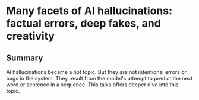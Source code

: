 # Many facets of AI hallucinations: factual errors, deep fakes, and creativity

## Summary

AI hallucinations became a hot topic. But they are not intentional errors or bugs in the system. They result from the model's attempt to predict the next word or sentence in a sequence. This talks offers deeper dive into this topic.
